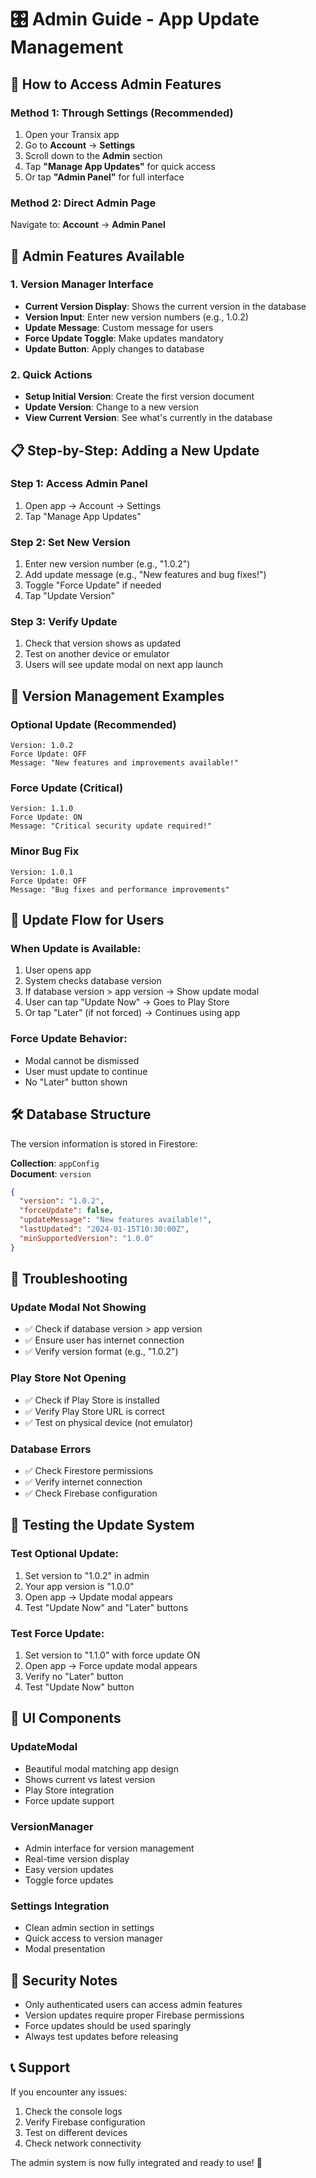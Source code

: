 # 🎛️ Admin Guide - App Update Management

## 📱 How to Access Admin Features

### **Method 1: Through Settings (Recommended)**
1. Open your Transix app
2. Go to **Account** → **Settings** 
3. Scroll down to the **Admin** section
4. Tap **"Manage App Updates"** for quick access
5. Or tap **"Admin Panel"** for full interface

### **Method 2: Direct Admin Page**
Navigate to: **Account** → **Admin Panel**

## 🔧 Admin Features Available

### **1. Version Manager Interface**
- **Current Version Display**: Shows the current version in the database
- **Version Input**: Enter new version numbers (e.g., 1.0.2)
- **Update Message**: Custom message for users
- **Force Update Toggle**: Make updates mandatory
- **Update Button**: Apply changes to database

### **2. Quick Actions**
- **Setup Initial Version**: Create the first version document
- **Update Version**: Change to a new version
- **View Current Version**: See what's currently in the database

## 📋 Step-by-Step: Adding a New Update

### **Step 1: Access Admin Panel**
1. Open app → Account → Settings
2. Tap "Manage App Updates"

### **Step 2: Set New Version**
1. Enter new version number (e.g., "1.0.2")
2. Add update message (e.g., "New features and bug fixes!")
3. Toggle "Force Update" if needed
4. Tap "Update Version"

### **Step 3: Verify Update**
1. Check that version shows as updated
2. Test on another device or emulator
3. Users will see update modal on next app launch

## 🎯 Version Management Examples

### **Optional Update (Recommended)**
```
Version: 1.0.2
Force Update: OFF
Message: "New features and improvements available!"
```

### **Force Update (Critical)**
```
Version: 1.1.0
Force Update: ON
Message: "Critical security update required!"
```

### **Minor Bug Fix**
```
Version: 1.0.1
Force Update: OFF
Message: "Bug fixes and performance improvements"
```

## 🔄 Update Flow for Users

### **When Update is Available:**
1. User opens app
2. System checks database version
3. If database version > app version → Show update modal
4. User can tap "Update Now" → Goes to Play Store
5. Or tap "Later" (if not forced) → Continues using app

### **Force Update Behavior:**
- Modal cannot be dismissed
- User must update to continue
- No "Later" button shown

## 🛠️ Database Structure

The version information is stored in Firestore:

**Collection**: `appConfig`  
**Document**: `version`

```json
{
  "version": "1.0.2",
  "forceUpdate": false,
  "updateMessage": "New features available!",
  "lastUpdated": "2024-01-15T10:30:00Z",
  "minSupportedVersion": "1.0.0"
}
```

## 🚨 Troubleshooting

### **Update Modal Not Showing**
- ✅ Check if database version > app version
- ✅ Ensure user has internet connection
- ✅ Verify version format (e.g., "1.0.2")

### **Play Store Not Opening**
- ✅ Check if Play Store is installed
- ✅ Verify Play Store URL is correct
- ✅ Test on physical device (not emulator)

### **Database Errors**
- ✅ Check Firestore permissions
- ✅ Verify internet connection
- ✅ Check Firebase configuration

## 📱 Testing the Update System

### **Test Optional Update:**
1. Set version to "1.0.2" in admin
2. Your app version is "1.0.0"
3. Open app → Update modal appears
4. Test "Update Now" and "Later" buttons

### **Test Force Update:**
1. Set version to "1.1.0" with force update ON
2. Open app → Force update modal appears
3. Verify no "Later" button
4. Test "Update Now" button

## 🎨 UI Components

### **UpdateModal**
- Beautiful modal matching app design
- Shows current vs latest version
- Play Store integration
- Force update support

### **VersionManager**
- Admin interface for version management
- Real-time version display
- Easy version updates
- Toggle force updates

### **Settings Integration**
- Clean admin section in settings
- Quick access to version manager
- Modal presentation

## 🔐 Security Notes

- Only authenticated users can access admin features
- Version updates require proper Firebase permissions
- Force updates should be used sparingly
- Always test updates before releasing

## 📞 Support

If you encounter any issues:
1. Check the console logs
2. Verify Firebase configuration
3. Test on different devices
4. Check network connectivity

The admin system is now fully integrated and ready to use! 🚀
